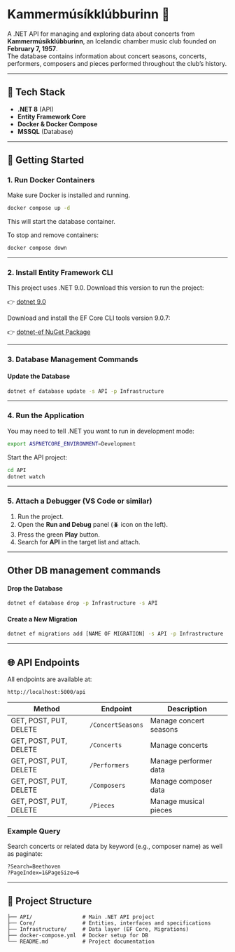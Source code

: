 # Kammermúsíkklúbburinn 🎻

A .NET API for managing and exploring data about concerts from **Kammermúsíkklúbburinn**, an Icelandic chamber music club founded on **February 7, 1957**.  
The database contains information about concert seasons, concerts, performers, composers and pieces performed throughout the club’s history.

---

## 🧱 Tech Stack

- **.NET 8** (API)
- **Entity Framework Core**
- **Docker & Docker Compose**
- **MSSQL** (Database)

---

## 🚀 Getting Started

### 1. Run Docker Containers

Make sure Docker is installed and running.

```bash
docker compose up -d
```

This will start the database container.

To stop and remove containers:

```bash
docker compose down
```

---

### 2. Install Entity Framework CLI

This project uses .NET 9.0. Download this version to run the project:

👉 [dotnet 9.0](https://dotnet.microsoft.com/en-us/download)

Download and install the EF Core CLI tools version 9.0.7:

👉 [dotnet-ef NuGet Package](https://www.nuget.org/packages/dotnet-ef)

---

### 3. Database Management Commands

#### Update the Database

```bash
dotnet ef database update -s API -p Infrastructure
```

---

### 4. Run the Application

You may need to tell .NET you want to run in development mode:

```bash
export ASPNETCORE_ENVIRONMENT=Development
```

Start the API project:

```bash
cd API
dotnet watch
```

---

### 5. Attach a Debugger (VS Code or similar)

1. Run the project.
2. Open the **Run and Debug** panel (🪲 icon on the left).
3. Press the green **Play** button.
4. Search for **API** in the target list and attach.

---

## Other DB management commands

#### Drop the Database

```bash
dotnet ef database drop -p Infrastructure -s API
```

#### Create a New Migration

```bash
dotnet ef migrations add [NAME OF MIGRATION] -s API -p Infrastructure
```

---

## 🌐 API Endpoints

All endpoints are available at:

```
http://localhost:5000/api
```

| Method                 | Endpoint          | Description            |
| ---------------------- | ----------------- | ---------------------- |
| GET, POST, PUT, DELETE | `/ConcertSeasons` | Manage concert seasons |
| GET, POST, PUT, DELETE | `/Concerts`       | Manage concerts        |
| GET, POST, PUT, DELETE | `/Performers`     | Manage performer data  |
| GET, POST, PUT, DELETE | `/Composers`      | Manage composer data   |
| GET, POST, PUT, DELETE | `/Pieces`         | Manage musical pieces  |

### Example Query

Search concerts or related data by keyword (e.g., composer name) as well as paginate:

```
?Search=Beethoven
?PageIndex=1&PageSize=6
```

---

## 🧩 Project Structure

```
├── API/                # Main .NET API project
├── Core/               # Entities, interfaces and specifications
├── Infrastructure/     # Data layer (EF Core, Migrations)
├── docker-compose.yml  # Docker setup for DB
└── README.md           # Project documentation
```

